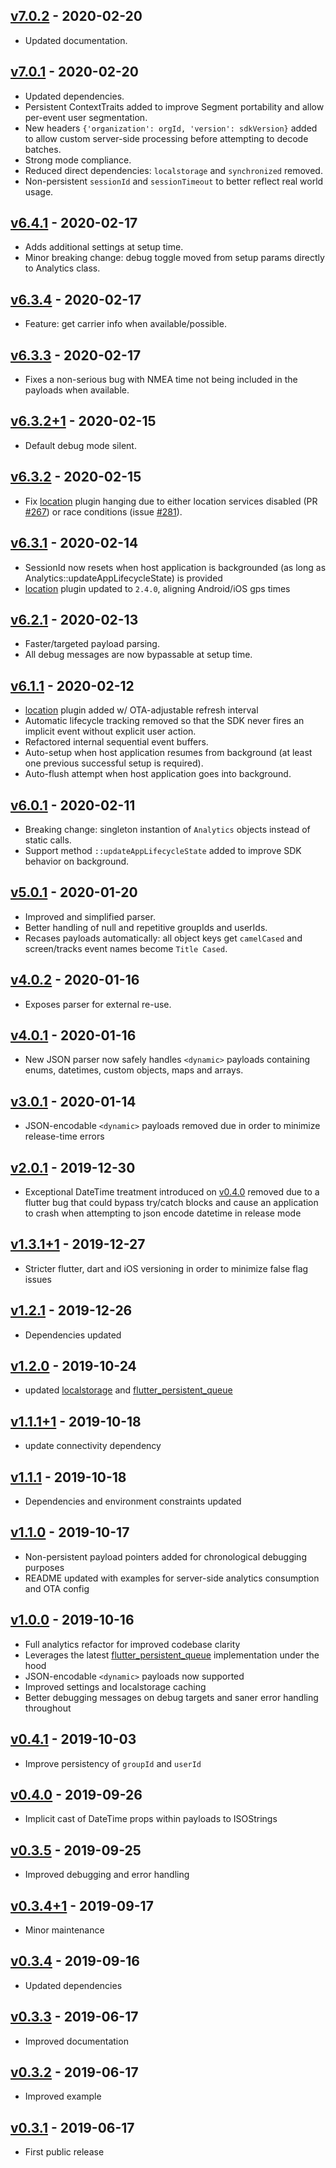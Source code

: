 ## [v7.0.2](https://github.com/oakromulo/flutter_analytics/tree/v7.0.2) - 2020-02-20

- Updated documentation.

## [v7.0.1](https://github.com/oakromulo/flutter_analytics/tree/v7.0.1) - 2020-02-20

- Updated dependencies.
- Persistent ContextTraits added to improve Segment portability and allow per-event user
  segmentation.
- New headers `{'organization': orgId, 'version': sdkVersion}` added to allow custom server-side
  processing before attempting to decode batches.
- Strong mode compliance.
- Reduced direct dependencies: `localstorage` and `synchronized` removed.
- Non-persistent `sessionId` and `sessionTimeout` to better reflect real world usage.

## [v6.4.1](https://github.com/oakromulo/flutter_analytics/tree/v6.4.1) - 2020-02-17

- Adds additional settings at setup time.
- Minor breaking change: debug toggle moved from setup params directly to Analytics class.

## [v6.3.4](https://github.com/oakromulo/flutter_analytics/tree/v6.3.4) - 2020-02-17

- Feature: get carrier info when available/possible.

## [v6.3.3](https://github.com/oakromulo/flutter_analytics/tree/v6.3.3) - 2020-02-17

- Fixes a non-serious bug with NMEA time not being included in the payloads when available.

## [v6.3.2+1](https://github.com/oakromulo/flutter_analytics/tree/v6.3.2+1) - 2020-02-15

- Default debug mode silent.

## [v6.3.2](https://github.com/oakromulo/flutter_analytics/tree/v6.3.2) - 2020-02-15

- Fix [location](https://pub.dev/packages/location) plugin hanging due to either location services
  disabled (PR [#267](https://github.com/Lyokone/flutterlocation/pull/267)) or race conditions
  (issue [#281](https://github.com/Lyokone/flutterlocation/issues/281)).

## [v6.3.1](https://github.com/oakromulo/flutter_analytics/tree/v6.3.1) - 2020-02-14

- SessionId now resets when host application is backgrounded (as long as
  Analytics::updateAppLifecycleState) is provided
- [location](https://pub.dev/packages/location) plugin updated to `2.4.0`, aligning Android/iOS gps
  times

## [v6.2.1](https://github.com/oakromulo/flutter_analytics/tree/v6.2.1) - 2020-02-13

- Faster/targeted payload parsing.
- All debug messages are now bypassable at setup time.

## [v6.1.1](https://github.com/oakromulo/flutter_analytics/tree/v6.1.1) - 2020-02-12

- [location](https://pub.dev/packages/location) plugin added w/ OTA-adjustable refresh interval
- Automatic lifecycle tracking removed so that the SDK never fires an implicit event without
  explicit user action.
- Refactored internal sequential event buffers.
- Auto-setup when host application resumes from background (at least one previous successful setup
  is required).
- Auto-flush attempt when host application goes into background.

## [v6.0.1](https://github.com/oakromulo/flutter_analytics/tree/v6.0.1) - 2020-02-11

- Breaking change: singleton instantion of `Analytics` objects instead of static calls.
- Support method `::updateAppLifecycleState` added to improve SDK behavior on background.

## [v5.0.1](https://github.com/oakromulo/flutter_analytics/tree/v5.0.1) - 2020-01-20

- Improved and simplified parser.
- Better handling of null and repetitive groupIds and userIds.
- Recases payloads automatically: all object keys get `camelCased` and screen/tracks event names
  become `Title Cased`.

## [v4.0.2](https://github.com/oakromulo/flutter_analytics/tree/v4.0.2) - 2020-01-16

- Exposes parser for external re-use.

## [v4.0.1](https://github.com/oakromulo/flutter_analytics/tree/v4.0.1) - 2020-01-16

- New JSON parser now safely handles `<dynamic>` payloads containing enums, datetimes, custom
  objects, maps and arrays.

## [v3.0.1](https://github.com/oakromulo/flutter_analytics/tree/v3.0.1) - 2020-01-14

- JSON-encodable `<dynamic>` payloads removed due in order to minimize release-time errors

## [v2.0.1](https://github.com/oakromulo/flutter_analytics/tree/v2.0.1) - 2019-12-30

- Exceptional DateTime treatment introduced on
  [v0.4.0](https://github.com/oakromulo/flutter_analytics/tree/v0.4.1) removed due to a flutter bug
  that could bypass try/catch blocks and cause an application to crash when attempting to json
  encode datetime in release mode

## [v1.3.1+1](https://github.com/oakromulo/flutter_analytics/tree/v1.3.1) - 2019-12-27

- Stricter flutter, dart and iOS versioning in order to minimize false flag issues

## [v1.2.1](https://github.com/oakromulo/flutter_analytics/tree/v1.2.1) - 2019-12-26

- Dependencies updated

## [v1.2.0](https://github.com/oakromulo/flutter_analytics/tree/v1.2.0) - 2019-10-24

- updated [localstorage](https://pub.dev/packages/localstorage) and
  [flutter_persistent_queue](https://pub.dev/packages/flutter_persistent_queue)

## [v1.1.1+1](https://github.com/oakromulo/flutter_analytics/tree/v1.1.1+1) - 2019-10-18

- update connectivity dependency

## [v1.1.1](https://github.com/oakromulo/flutter_analytics/tree/v1.1.1) - 2019-10-18

- Dependencies and environment constraints updated

## [v1.1.0](https://github.com/oakromulo/flutter_analytics/tree/v1.1.0) - 2019-10-17

- Non-persistent payload pointers added for chronological debugging purposes
- README updated with examples for server-side analytics consumption and OTA config

## [v1.0.0](https://github.com/oakromulo/flutter_analytics/tree/v1.0.0) - 2019-10-16

- Full analytics refactor for improved codebase clarity
- Leverages the latest [flutter_persistent_queue](https://pub.dev/packages/flutter_persistent_queue)
  implementation under the hood
- JSON-encodable `<dynamic>` payloads now supported
- Improved settings and localstorage caching
- Better debugging messages on debug targets and saner error handling throughout

## [v0.4.1](https://github.com/oakromulo/flutter_analytics/tree/v0.4.1) - 2019-10-03

- Improve persistency of `groupId` and `userId`

## [v0.4.0](https://github.com/oakromulo/flutter_analytics/tree/v0.4.0) - 2019-09-26

- Implicit cast of DateTime props within payloads to ISOStrings

## [v0.3.5](https://github.com/oakromulo/flutter_analytics/tree/v0.3.5) - 2019-09-25

- Improved debugging and error handling

## [v0.3.4+1](https://github.com/oakromulo/flutter_analytics/tree/v0.3.4+1) - 2019-09-17

- Minor maintenance

## [v0.3.4](https://github.com/oakromulo/flutter_analytics/tree/v0.3.4) - 2019-09-16

- Updated dependencies

## [v0.3.3](https://github.com/oakromulo/flutter_analytics/tree/v0.3.3) - 2019-06-17

- Improved documentation

## [v0.3.2](https://github.com/oakromulo/flutter_analytics/tree/v0.3.2) - 2019-06-17

- Improved example

## [v0.3.1](https://github.com/oakromulo/flutter_analytics/tree/v0.3.1) - 2019-06-17

- First public release
